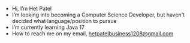 - Hi, I’m Het Patel
- I’m looking into becoming a Computer Science Developer, but haven't decided what language/position to pursue
- I’m currently learning Java 17
- How to reach me on my email, hetpatelbusiness1208@gmail.com
